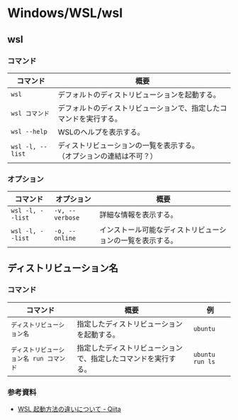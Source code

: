 # Windows/WSL/wsl

## wsl

### コマンド

| コマンド         | 概要                                                         |
| ---------------- | ------------------------------------------------------------ |
| `wsl`            | デフォルトのディストリビューションを起動する。               |
| `wsl コマンド`   | デフォルトのディストリビューションで、指定したコマンドを実行する。 |
| `wsl --help`     | WSLのヘルプを表示する。                                      |
| `wsl -l, --list` | ディストリビューションの一覧を表示する。<br />（オプションの連結は不可？） |

### オプション

| コマンド         | オプション      | 概要                                                       |
| ---------------- | --------------- | ---------------------------------------------------------- |
| `wsl -l, --list` | `-v, --verbose` | 詳細な情報を表示する。                                     |
| `wsl -l, --list` | `-o, --online`  | インストール可能なディストリビューションの一覧を表示する。 |

## ディストリビューション名

### コマンド

| コマンド                                | 概要                                                         | 例              |
| --------------------------------------- | ------------------------------------------------------------ | --------------- |
| `ディストリビューション名`              | 指定したディストリビューションを起動する。                   | `ubuntu`        |
| `ディストリビューション名 run コマンド` | 指定したディストリビューションで、指定したコマンドを実行する。 | `ubuntu run ls` |

### 参考資料

- [WSL 起動方法の違いについて - Qiita](https://qiita.com/mizutoki79/items/f6ba08b7f73133102c91)
